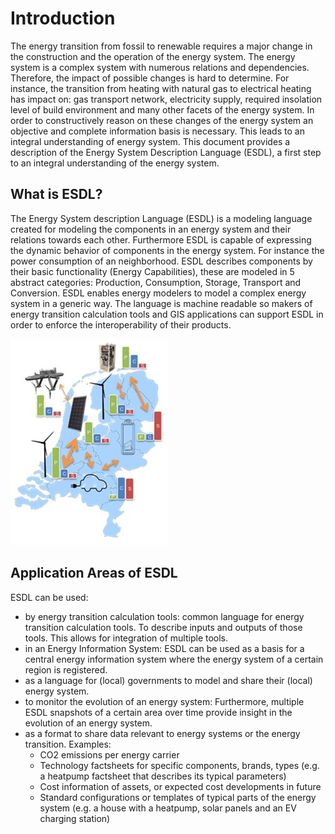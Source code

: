 # Introduction

The energy transition from fossil to renewable requires a major change in the construction and the operation of the energy system. The energy system is a complex system with numerous relations and dependencies. Therefore, the impact of possible changes is hard to determine. For instance, the transition from heating with natural gas to electrical heating has impact on: gas transport network, electricity supply, required insolation level of build environment and many other facets of the energy system. In order to constructively reason on these changes of the energy system an objective and complete information basis is necessary.  This leads to an integral understanding of energy system. This document provides a description of the Energy System Description Language \(ESDL\), a first step to an integral understanding of the energy system.

## What is ESDL?

The Energy System description Language \(ESDL\) is a modeling language created for modeling the components in an energy system and their relations towards each other. Furthermore ESDL is capable of expressing the dynamic behavior of components in the energy system. For instance the power consumption of an neighborhood. ESDL describes components by their basic functionality \(Energy Capabilities\), these are modeled in 5 abstract categories: Production, Consumption, Storage, Transport and Conversion. ESDL enables energy modelers to model a complex energy system in a generic way. The language is machine readable so makers of energy transition calculation tools and GIS applications can support ESDL in order to enforce the interoperability of their products.

![](https://github.com/EnergyTransition/ESDL-gitbook/blob/master/Images/ESDL.JPG?raw=true)

## Application Areas of ESDL

ESDL can be used: 

* by energy transition calculation tools: common language for energy transition calculation tools. To describe inputs and outputs of those tools. 
  This allows for integration of multiple tools.
* in an Energy Information System: ESDL can be used as a basis for a central energy information system where the energy system of a certain region is registered. 
* as a language for \(local\) governments to model and share their \(local\) energy system. 
* to monitor the evolution of an energy system: Furthermore, multiple ESDL snapshots of a certain area over time provide insight in the evolution of an energy system. 
* as a format to share data relevant to energy systems or the energy transition. Examples:
  * CO2 emissions per energy carrier
  * Technology factsheets for specific components, brands, types \(e.g. a heatpump factsheet that describes its typical parameters\)
  * Cost information of assets, or expected cost developments in future
  * Standard configurations or templates of typical parts of the energy system \(e.g. a house with a heatpump, solar panels and an EV charging station\)



## 




